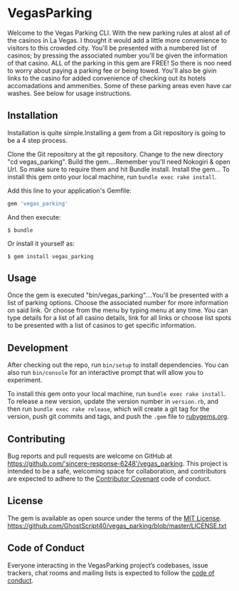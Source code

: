 # VegasParking

Welcome to the Vegas Parking CLI. With the new parking rules at alost all of the casinos in La Vegas. I thought it would add a little more convenience to visitors to this crowded city. You'll be presented with a numbered list of casinos; by pressing the associated number you'll be given the information of that casino. ALL of the parking in this gem are FREE! So there is noo need to worry about paying a parking fee or being towed. You'll also be givin links to the casino for added convenience of checking out its hotels accomadations and ammenities. Some of these parking areas even have car washes. See below for usage instructions.

## Installation

Installation is quite simple.Installing a gem from a Git repository is going to be a 4 step process.

Clone the Git repository at the git repository.
Change to the new directory "cd vegas_parking".
Build the gem....Remember you'll need Nokogiri & open Url. So make sure to require them and hit Bundle install.
Install the gem...
To install this gem onto your local machine, run `bundle exec rake install`.

Add this line to your application's Gemfile:

```ruby
gem 'vegas_parking'
```

And then execute:

    $ bundle

Or install it yourself as:

    $ gem install vegas_parking

## Usage

Once the gem is executed "bin/vegas_parking"....You'll be presented with a list of parking options. Choose the associated number for more information on said link. Or choose from the menu by typing menu at any time. You can type details for a list of all casino details, link for all links or choose list spots to be presented with a list of casinos to get specific information.

## Development

After checking out the repo, run `bin/setup` to install dependencies. You can also run `bin/console` for an interactive prompt that will allow you to experiment.

To install this gem onto your local machine, run `bundle exec rake install`. To release a new version, update the version number in `version.rb`, and then run `bundle exec rake release`, which will create a git tag for the version, push git commits and tags, and push the `.gem` file to [rubygems.org](https://rubygems.org).

## Contributing

Bug reports and pull requests are welcome on GitHub at https://github.com/'sincere-response-6248'/vegas_parking. This project is intended to be a safe, welcoming space for collaboration, and contributors are expected to adhere to the [Contributor Covenant](http://contributor-covenant.org) code of conduct.

## License

The gem is available as open source under the terms of the [MIT License](https://opensource.org/licenses/MIT).
https://github.com/GhostScript40/vegas_parking/blob/master/LICENSE.txt

## Code of Conduct

Everyone interacting in the VegasParking project’s codebases, issue trackers, chat rooms and mailing lists is expected to follow the [code of conduct](https://github.com/'sincere-response-6248'/vegas_parking/blob/master/CODE_OF_CONDUCT.md).
